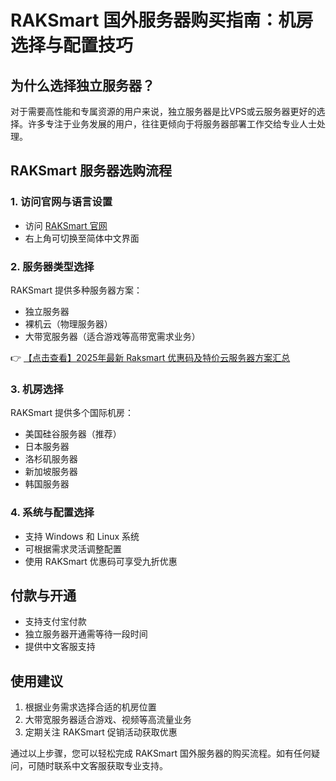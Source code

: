 # RAKSmart 国外服务器购买指南：机房选择与配置技巧

## 为什么选择独立服务器？

对于需要高性能和专属资源的用户来说，独立服务器是比VPS或云服务器更好的选择。许多专注于业务发展的用户，往往更倾向于将服务器部署工作交给专业人士处理。

## RAKSmart 服务器选购流程

### 1. 访问官网与语言设置
- 访问 [RAKSmart 官网](https://bit.ly/raksmart)
- 右上角可切换至简体中文界面

### 2. 服务器类型选择
RAKSmart 提供多种服务器方案：
- 独立服务器
- 裸机云（物理服务器）
- 大带宽服务器（适合游戏等高带宽需求业务）

👉 [【点击查看】2025年最新 Raksmart 优惠码及特价云服务器方案汇总](https://bit.ly/raksmart)

### 3. 机房选择
RAKSmart 提供多个国际机房：
- 美国硅谷服务器（推荐）
- 日本服务器
- 洛杉矶服务器
- 新加坡服务器
- 韩国服务器

### 4. 系统与配置选择
- 支持 Windows 和 Linux 系统
- 可根据需求灵活调整配置
- 使用 RAKSmart 优惠码可享受九折优惠

## 付款与开通
- 支持支付宝付款
- 独立服务器开通需等待一段时间
- 提供中文客服支持

## 使用建议
1. 根据业务需求选择合适的机房位置
2. 大带宽服务器适合游戏、视频等高流量业务
3. 定期关注 RAKSmart 促销活动获取优惠

通过以上步骤，您可以轻松完成 RAKSmart 国外服务器的购买流程。如有任何疑问，可随时联系中文客服获取专业支持。